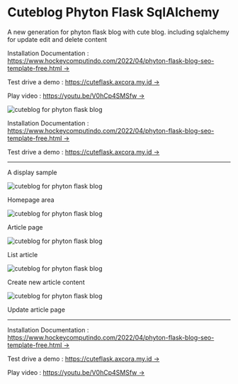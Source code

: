 # Cuteblog Phyton Flask SqlAlchemy

A new generation for phyton flask blog with cute blog.
including sqlalchemy for update edit and delete content

Installation Documentation : 
[https://www.hockeycomputindo.com/2022/04/phyton-flask-blog-seo-template-free.html →](https://www.hockeycomputindo.com/2022/04/phyton-flask-blog-seo-template-free.html)

Test drive a demo : 
[https://cuteflask.axcora.my.id →](https://cuteflask.axcora.my.id/)

Play video : [https://youtu.be/V0hCp4SMSfw →](https://youtu.be/V0hCp4SMSfw)

![cuteblog for phyton flask blog ](https://blogger.googleusercontent.com/img/b/R29vZ2xl/AVvXsEgWssVzJHcSm7F22gHjeDLIFLDJlTGc8JoXm8TQLzche0hS7Zg5aoPaHzZkwVDnum0APAHOr1R6PGVSRRY7kWg_2h0XQy1e_iKgMGhFKBQEdy2_aAzPk02bqELkbKBMLqPCvIE6sMsBh2ENji-PeftctMhzs-UIc6t7xe7dKQVUqcbIw47ia2HYsXeaBw/s1920/phyton%20flask%20blog%20seo%20free%20download%20source%20code%20gratis%20(1).jpg)

Installation Documentation : 
[https://www.hockeycomputindo.com/2022/04/phyton-flask-blog-seo-template-free.html →](https://www.hockeycomputindo.com/2022/04/phyton-flask-blog-seo-template-free.html)

Test drive a demo : 
[https://cuteflask.axcora.my.id →](https://cuteflask.axcora.my.id/)


-------------------------

A display sample


![cuteblog for phyton flask blog ](https://blogger.googleusercontent.com/img/b/R29vZ2xl/AVvXsEhC1BSMq5-Ig-TH8drTFYHYyodsJeM-FCkohcfi2ySTXHKJKL86h-xuWhZuCn6r0k2VzWmySoVMMIj0TvSs0JP2BdMr0BTYGgcFeabLFFQdQ8UlFwi1m6DxXkTcrvy0LZmXsQ86TXvh_c-jW41HlKLp9_XdGJhckFa1aaapH6ZY1dvaQ11-ywH9-EuDVA/s2107/phyton%20flask%20blog%20seo%20free%20download%20source%20code%20gratis%20(9).png)

Homepage area

![cuteblog for phyton flask blog ](https://blogger.googleusercontent.com/img/b/R29vZ2xl/AVvXsEgyCU3y-Rv73jGThRGaX4FZw2RceUaMfrNzqpk9JUvj5rMuXlAk06MsthLY8iBu2rJp2MmtjU7ZWDLKhVlWLa_UPPw2nACUJlCnlXTQCTptEGS9tSUhRhnKErckV6mYKFpbK6sshD9fsJZTQOUMiDnHo4RFCZxidWBEcBvfkjaaIjje3PxASSIj2BXdJw/s1349/phyton%20flask%20blog%20seo%20free%20download%20source%20code%20gratis%20(8).png)

Article page


![cuteblog for phyton flask blog ](https://blogger.googleusercontent.com/img/b/R29vZ2xl/AVvXsEgsCk22xUyWN8InHmr9S9za70l2QXerGJiU4ESPUu47b6g3qhA7qQarbg61i03-7cMj7P8cDiDXbsGN6ZecMgc8kT2vZMJ0LCFaFIuIWKpDwYubi2_nVfZrV_ErunosUgcdRe5FYiIa41fI1sU3azj8g__fGrmtSR9r9alggHaYcd9ge7R6mva_SCc8DQ/s1349/phyton%20flask%20blog%20seo%20free%20download%20source%20code%20gratis%20(5).png)

List article


![cuteblog for phyton flask blog ](https://blogger.googleusercontent.com/img/b/R29vZ2xl/AVvXsEiWpgTrRA9V3s90_g9gZe0wI7ZzXlXxSCt7i6VJI1hdJGSlPq5Y2WC82K4o-l5dhhWB8LoRyw0EbNMV0MkT45VMFoe5R3GP4t-PQY0Js4zOkDDBmlWOhJDriu94MQucSlOD0lrZlK-DN8Ivg3alYClTtzbNM235IFBX5Dc_v3_0s7cl62tTC8qo5uBwIQ/s1349/phyton%20flask%20blog%20seo%20free%20download%20source%20code%20gratis%20(2).png)

Create new article content

![cuteblog for phyton flask blog ](https://blogger.googleusercontent.com/img/b/R29vZ2xl/AVvXsEgGHWuuzNPO3Tq8tZLk6ado67nd-u7CxzY6jHSgkIdgCpFAGu3kvOUvv3HvFO3MdgsU1bmCyrgTS1juZepQzRlIk4eeY-oc2kTTZlru8eWNwHujx_OfXMBumaIPXSl3XVd-t5zMo-OlsQCuNL8CH9E-gnyLdjsz7ff8tikOB7eEWFnmjIuVFH8n1LJjww/s1349/phyton%20flask%20blog%20seo%20free%20download%20source%20code%20gratis%20(1).png)

Update article page

-------------------------------

Installation Documentation : 
[https://www.hockeycomputindo.com/2022/04/phyton-flask-blog-seo-template-free.html →](https://www.hockeycomputindo.com/2022/04/phyton-flask-blog-seo-template-free.html)

Test drive a demo : 
[https://cuteflask.axcora.my.id →](https://cuteflask.axcora.my.id/)

Play video : [https://youtu.be/V0hCp4SMSfw →](https://youtu.be/V0hCp4SMSfw)
